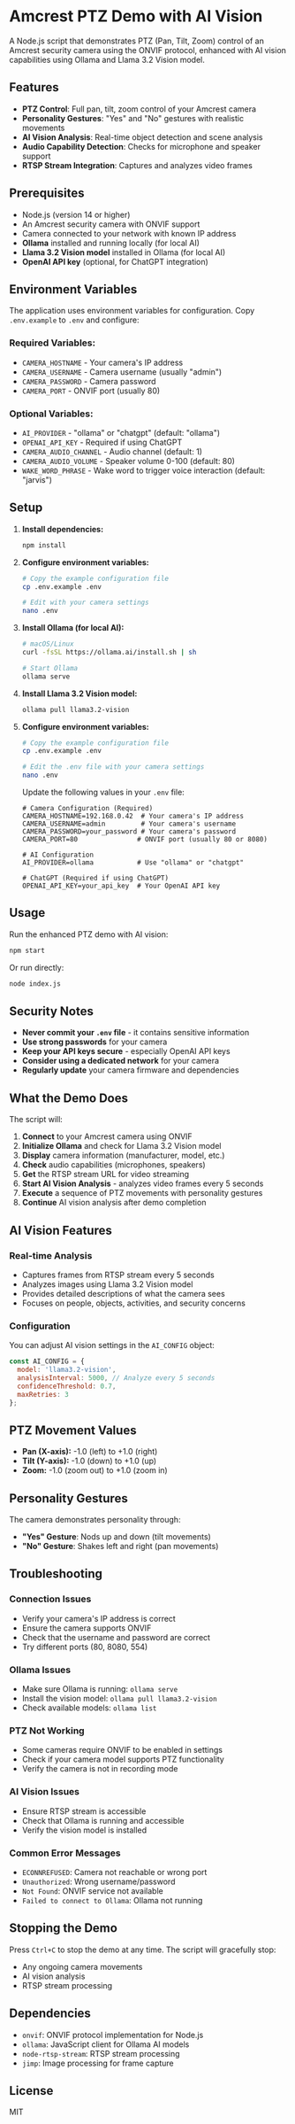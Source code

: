 # Amcrest PTZ Demo with AI Vision

A Node.js script that demonstrates PTZ (Pan, Tilt, Zoom) control of an Amcrest security camera using the ONVIF protocol, enhanced with AI vision capabilities using Ollama and Llama 3.2 Vision model.

## Features

- **PTZ Control**: Full pan, tilt, zoom control of your Amcrest camera
- **Personality Gestures**: "Yes" and "No" gestures with realistic movements
- **AI Vision Analysis**: Real-time object detection and scene analysis
- **Audio Capability Detection**: Checks for microphone and speaker support
- **RTSP Stream Integration**: Captures and analyzes video frames

## Prerequisites

- Node.js (version 14 or higher)
- An Amcrest security camera with ONVIF support
- Camera connected to your network with known IP address
- **Ollama** installed and running locally (for local AI)
- **Llama 3.2 Vision model** installed in Ollama (for local AI)
- **OpenAI API key** (optional, for ChatGPT integration)

## Environment Variables

The application uses environment variables for configuration. Copy `.env.example` to `.env` and configure:

### Required Variables:
- `CAMERA_HOSTNAME` - Your camera's IP address
- `CAMERA_USERNAME` - Camera username (usually "admin")
- `CAMERA_PASSWORD` - Camera password
- `CAMERA_PORT` - ONVIF port (usually 80)

### Optional Variables:
- `AI_PROVIDER` - "ollama" or "chatgpt" (default: "ollama")
- `OPENAI_API_KEY` - Required if using ChatGPT
- `CAMERA_AUDIO_CHANNEL` - Audio channel (default: 1)
- `CAMERA_AUDIO_VOLUME` - Speaker volume 0-100 (default: 80)
- `WAKE_WORD_PHRASE` - Wake word to trigger voice interaction (default: "jarvis")

## Setup

1. **Install dependencies:**
   ```bash
   npm install
   ```

2. **Configure environment variables:**
   ```bash
   # Copy the example configuration file
   cp .env.example .env
   
   # Edit with your camera settings
   nano .env
   ```

3. **Install Ollama (for local AI):**
   ```bash
   # macOS/Linux
   curl -fsSL https://ollama.ai/install.sh | sh
   
   # Start Ollama
   ollama serve
   ```

4. **Install Llama 3.2 Vision model:**
   ```bash
   ollama pull llama3.2-vision
   ```

4. **Configure environment variables:**
   ```bash
   # Copy the example configuration file
   cp .env.example .env
   
   # Edit the .env file with your camera settings
   nano .env
   ```
   
   Update the following values in your `.env` file:
   ```env
   # Camera Configuration (Required)
   CAMERA_HOSTNAME=192.168.0.42  # Your camera's IP address
   CAMERA_USERNAME=admin         # Your camera's username
   CAMERA_PASSWORD=your_password # Your camera's password
   CAMERA_PORT=80               # ONVIF port (usually 80 or 8080)
   
   # AI Configuration
   AI_PROVIDER=ollama           # Use "ollama" or "chatgpt"
   
   # ChatGPT (Required if using ChatGPT)
   OPENAI_API_KEY=your_api_key  # Your OpenAI API key
   ```

## Usage

Run the enhanced PTZ demo with AI vision:
```bash
npm start
```

Or run directly:
```bash
node index.js
```

## Security Notes

- **Never commit your `.env` file** - it contains sensitive information
- **Use strong passwords** for your camera
- **Keep your API keys secure** - especially OpenAI API keys
- **Consider using a dedicated network** for your camera
- **Regularly update** your camera firmware and dependencies

## What the Demo Does

The script will:

1. **Connect** to your Amcrest camera using ONVIF
2. **Initialize Ollama** and check for Llama 3.2 Vision model
3. **Display** camera information (manufacturer, model, etc.)
4. **Check** audio capabilities (microphones, speakers)
5. **Get** the RTSP stream URL for video streaming
6. **Start AI Vision Analysis** - analyzes video frames every 5 seconds
7. **Execute** a sequence of PTZ movements with personality gestures
8. **Continue** AI vision analysis after demo completion

## AI Vision Features

### Real-time Analysis
- Captures frames from RTSP stream every 5 seconds
- Analyzes images using Llama 3.2 Vision model
- Provides detailed descriptions of what the camera sees
- Focuses on people, objects, activities, and security concerns

### Configuration
You can adjust AI vision settings in the `AI_CONFIG` object:
```javascript
const AI_CONFIG = {
  model: 'llama3.2-vision',
  analysisInterval: 5000, // Analyze every 5 seconds
  confidenceThreshold: 0.7,
  maxRetries: 3
};
```

## PTZ Movement Values

- **Pan (X-axis):** -1.0 (left) to +1.0 (right)
- **Tilt (Y-axis):** -1.0 (down) to +1.0 (up)
- **Zoom:** -1.0 (zoom out) to +1.0 (zoom in)

## Personality Gestures

The camera demonstrates personality through:
- **"Yes" Gesture**: Nods up and down (tilt movements)
- **"No" Gesture**: Shakes left and right (pan movements)

## Troubleshooting

### Connection Issues
- Verify your camera's IP address is correct
- Ensure the camera supports ONVIF
- Check that the username and password are correct
- Try different ports (80, 8080, 554)

### Ollama Issues
- Make sure Ollama is running: `ollama serve`
- Install the vision model: `ollama pull llama3.2-vision`
- Check available models: `ollama list`

### PTZ Not Working
- Some cameras require ONVIF to be enabled in settings
- Check if your camera model supports PTZ functionality
- Verify the camera is not in recording mode

### AI Vision Issues
- Ensure RTSP stream is accessible
- Check that Ollama is running and accessible
- Verify the vision model is installed

### Common Error Messages
- `ECONNREFUSED`: Camera not reachable or wrong port
- `Unauthorized`: Wrong username/password
- `Not Found`: ONVIF service not available
- `Failed to connect to Ollama`: Ollama not running

## Stopping the Demo

Press `Ctrl+C` to stop the demo at any time. The script will gracefully stop:
- Any ongoing camera movements
- AI vision analysis
- RTSP stream processing

## Dependencies

- `onvif`: ONVIF protocol implementation for Node.js
- `ollama`: JavaScript client for Ollama AI models
- `node-rtsp-stream`: RTSP stream processing
- `jimp`: Image processing for frame capture

## License

MIT


